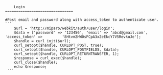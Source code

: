 		Login
	===============================

	#Post email and password along with access_token to authenticate user.
	```
		$url = 'http://miparo/webkit/auth/user/login';
		$data = ['password' => '123456', 'email' => 'abcd@gmail.com', 'access_token' => 		'8Htvm2HW0sPCpA3x2eEkcY7V5RevkuJe'];
		$handle = curl_init($url);
		curl_setopt($handle, CURLOPT_POST, true);
		curl_setopt($handle, CURLOPT_POSTFIELDS, $data);
		curl_setopt($handle, CURLOPT_RETURNTRANSFER, 1);
		$response = curl_exec($handle);
		curl_close($handle);
		echo $response;
	 ```
